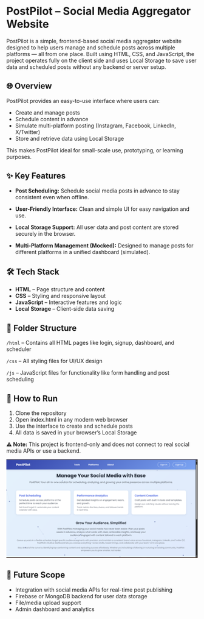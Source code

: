 # PostPilot – Social Media Aggregator Website

PostPilot is a simple, frontend-based social media aggregator website designed to help users manage and schedule posts across multiple platforms — all from one place. Built using HTML, CSS, and JavaScript, the project operates fully on the client side and uses Local Storage to save user data and scheduled posts without any backend or server setup.

## 🌐 Overview

PostPilot provides an easy-to-use interface where users can:

* Create and manage posts
* Schedule content in advance
* Simulate multi-platform posting (Instagram, Facebook, LinkedIn, X/Twitter)
* Store and retrieve data using Local Storage

This makes PostPilot ideal for small-scale use, prototyping, or learning purposes.

## ✨ Key Features

* **Post Scheduling:** Schedule social media posts in advance to stay consistent even when offline.
  
* **User-Friendly Interface:** Clean and simple UI for easy navigation and use.
  
* **Local Storage Support:** All user data and post content are stored securely in the browser.
  
* **Multi-Platform Management (Mocked):** Designed to manage posts for different platforms in a unified dashboard (simulated).

## 🛠️ Tech Stack

* **HTML** – Page structure and content
* **CSS** – Styling and responsive layout
* **JavaScript** – Interactive features and logic
* **Local Storage** – Client-side data saving

## 📁 Folder Structure

`/html` – Contains all HTML pages like login, signup, dashboard, and scheduler

`/css` – All styling files for UI/UX design

`/js` – JavaScript files for functionality like form handling and post scheduling

## 🚀 How to Run

1. Clone the repository
2. Open index.html in any modern web browser
3. Use the interface to create and schedule posts
4. All data is saved in your browser’s Local Storage

**⚠️ Note:** This project is frontend-only and does not connect to real social media APIs or use a backend.


![Dashboard Screenshot](Image/home_page.PNG)


## 📌 Future Scope

* Integration with social media APIs for real-time post publishing
* Firebase or MongoDB backend for user data storage
* File/media upload support
* Admin dashboard and analytics
